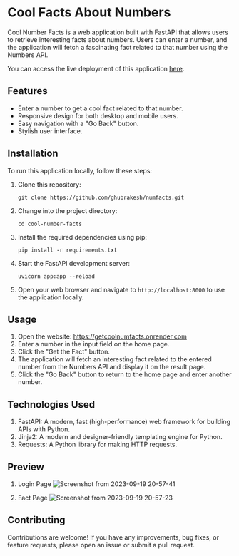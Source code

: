 # Cool Facts About Numbers

Cool Number Facts is a web application built with FastAPI that allows users to retrieve interesting facts about numbers. Users can enter a number, and the application will fetch a fascinating fact related to that number using the Numbers API.

You can access the live deployment of this application [here](https://getcoolnumfacts.onrender.com/).

## Features

- Enter a number to get a cool fact related to that number.
- Responsive design for both desktop and mobile users.
- Easy navigation with a "Go Back" button.
- Stylish user interface.

## Installation

To run this application locally, follow these steps:

1. Clone this repository:
   ```shell
   git clone https://github.com/ghubrakesh/numfacts.git
   ```   
2. Change into the project directory:
   ```shell
   cd cool-number-facts
   ```
3. Install the required dependencies using pip:
   ```shell
   pip install -r requirements.txt
   ```
4. Start the FastAPI development server:
   ```shell
   uvicorn app:app --reload
   ```
5. Open your web browser and navigate to `http://localhost:8000` to use the application locally.

## Usage
1. Open the website: https://getcoolnumfacts.onrender.com
2. Enter a number in the input field on the home page.
3. Click the "Get the Fact" button.
4. The application will fetch an interesting fact related to the entered number from the Numbers API and display it on the result page.
5. Click the "Go Back" button to return to the home page and enter another number.

## Technologies Used
1. FastAPI: A modern, fast (high-performance) web framework for building APIs with Python.
2. Jinja2: A modern and designer-friendly templating engine for Python.
3. Requests: A Python library for making HTTP requests.



## Preview
1. Login Page
  ![Screenshot from 2023-09-19 20-57-41](https://github.com/ghubrakesh/numfacts/assets/102187286/e80976f2-8292-4584-b043-6bc6d348e0bb)

2. Fact Page
   ![Screenshot from 2023-09-19 20-57-23](https://github.com/ghubrakesh/numfacts/assets/102187286/f05c81bd-5e28-4c93-b54f-a0cfe68c2b4b)


## Contributing
Contributions are welcome! If you have any improvements, bug fixes, or feature requests, please open an issue or submit a pull request.
